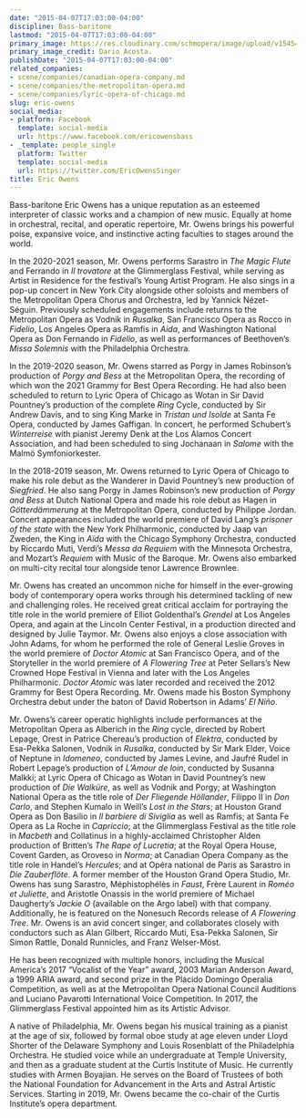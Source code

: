 ```yaml
---
date: "2015-04-07T17:03:00-04:00"
discipline: Bass-baritone
lastmod: "2015-04-07T17:03:00-04:00"
primary_image: https://res.cloudinary.com/schmopera/image/upload/v1545409169/media/webhook-uploads/1428440536122/Eric_Owens_-_Audition_Headshot_-_credit_Dario_Acosta.jpg.jpg
primary_image_credit: Dario Acosta.
publishDate: "2015-04-07T17:03:00-04:00"
related_companies:
- scene/companies/canadian-opera-company.md
- scene/companies/the-metropolitan-opera.md
- scene/companies/lyric-opera-of-chicago.md
slug: eric-owens
social_media:
- platform: Facebook
  template: social-media
  url: https://www.facebook.com/ericowensbass
- _template: people_single
  platform: Twitter
  template: social-media
  url: https://twitter.com/EricOwensSinger
title: Eric Owens
---
```

Bass-baritone Eric Owens has a unique reputation as an esteemed interpreter of classic works and a champion of new music. Equally at home in orchestral, recital, and operatic repertoire, Mr. Owens brings his powerful poise, expansive voice, and instinctive acting faculties to stages around the world.

In the 2020-2021 season, Mr. Owens performs Sarastro in _The Magic Flute_ and Ferrando in _Il trovatore_ at the Glimmerglass Festival, while serving as Artist in Residence for the festival’s Young Artist Program. He also sings in a pop-up concert in New York City alongside other soloists and members of the Metropolitan Opera Chorus and Orchestra, led by Yannick Nézet-Séguin. Previously scheduled engagements include returns to the Metropolitan Opera as Vodnik in _Rusalka_, San Francisco Opera as Rocco in _Fidelio_, Los Angeles Opera as Ramfis in _Aida_, and Washington National Opera as Don Fernando in _Fidelio_, as well as performances of Beethoven’s _Missa Solemnis_ with the Philadelphia Orchestra.

In the 2019-2020 season, Mr. Owens starred as Porgy in James Robinson’s production of _Porgy and Bess_ at the Metropolitan Opera, the recording of which won the 2021 Grammy for Best Opera Recording. He had also been scheduled to return to Lyric Opera of Chicago as Wotan in Sir David Pountney’s production of the complete _Ring_ Cycle, conducted by Sir Andrew Davis, and to sing King Marke in _Tristan und Isolde_ at Santa Fe Opera, conducted by James Gaffigan. In concert, he performed Schubert’s _Winterreise_ with pianist Jeremy Denk at the Los Alamos Concert Association, and had been scheduled to sing Jochanaan in _Salome_ with the Malmö Symfoniorkester.

In the 2018-2019 season, Mr. Owens returned to Lyric Opera of Chicago to make his role debut as the Wanderer in David Pountney’s new production of _Siegfried_. He also sang Porgy in James Robinson’s new production of _Porgy and Bess_ at Dutch National Opera and made his role debut as Hagen in _Götterdämmerung_ at the Metropolitan Opera, conducted by Philippe Jordan. Concert appearances included the world premiere of David Lang’s _prisoner of the state_ with the New York Philharmonic, conducted by Jaap van Zweden, the King in _Aïda_ with the Chicago Symphony Orchestra, conducted by Riccardo Muti, Verdi’s _Messa da_ _Requiem_ with the Minnesota Orchestra, and Mozart’s _Requiem_ with Music of the Baroque. Mr. Owens also embarked on multi-city recital tour alongside tenor Lawrence Brownlee.

Mr. Owens has created an uncommon niche for himself in the ever-growing body of contemporary opera works through his determined tackling of new and challenging roles. He received great critical acclaim for portraying the title role in the world premiere of Elliot Goldenthal’s _Grendel_ at Los Angeles Opera, and again at the Lincoln Center Festival, in a production directed and designed by Julie Taymor. Mr. Owens also enjoys a close association with John Adams, for whom he performed the role of General Leslie Groves in the world premiere of _Doctor Atomic_ at San Francisco Opera, and of the Storyteller in the world premiere of _A Flowering Tree_ at Peter Sellars’s New Crowned Hope Festival in Vienna and later with the Los Angeles Philharmonic. _Doctor Atomic_ was later recorded and received the 2012 Grammy for Best Opera Recording. Mr. Owens made his Boston Symphony Orchestra debut under the baton of David Robertson in Adams’ _El Niño_.

Mr. Owens’s career operatic highlights include performances at the Metropolitan Opera as Alberich in the _Ring_ cycle, directed by Robert Lepage, Orest in Patrice Chereau’s production of _Elektra_, conducted by Esa-Pekka Salonen, Vodnik in _Rusalka_, conducted by Sir Mark Elder, Voice of Neptune in _Idomeneo_, conducted by James Levine, and Jaufré Rudel in Robert Lepage’s production of _L’Amour de loin_, conducted by Susanna Malkki; at Lyric Opera of Chicago as Wotan in David Pountney’s new production of _Die Walküre_, as well as Vodnik and Porgy; at Washington National Opera as the title role of _Der Fliegende Höllander_, Filippo II in _Don Carlo_, and Stephen Kumalo in Weill’s _Lost in the Stars_; at Houston Grand Opera as Don Basilio in _Il barbiere di Siviglia_ as well as Ramfis; at Santa Fe Opera as La Roche in _Capriccio_; at the Glimmerglass Festival as the title role in _Macbeth_ and Collatinus in a highly-acclaimed Christopher Alden production of Britten’s _The Rape of Lucretia_; at the Royal Opera House, Covent Garden, as Oroveso in _Norma_; at Canadian Opera Company as the title role in Handel’s _Hercules_; and at Opéra national de Paris as Sarastro in _Die Zauberflöte_. A former member of the Houston Grand Opera Studio, Mr. Owens has sung Sarastro, Méphistophélès in _Faust_, Frère Laurent in _Roméo et Juliette_, and Aristotle Onassis in the world premiere of Michael Daugherty’s _Jackie O_ (available on the Argo label) with that company. Additionally, he is featured on the Nonesuch Records release of _A Flowering Tree_. Mr. Owens is an avid concert singer, and collaborates closely with conductors such as Alan Gilbert, Riccardo Muti, Esa-Pekka Salonen, Sir Simon Rattle, Donald Runnicles, and Franz Welser-Möst.

He has been recognized with multiple honors, including the Musical America’s 2017 “Vocalist of the Year” award, 2003 Marian Anderson Award, a 1999 ARIA award, and second prize in the Plácido Domingo Operalia Competition, as well as at the Metropolitan Opera National Council Auditions and Luciano Pavarotti International Voice Competition. In 2017, the Glimmerglass Festival appointed him as its Artistic Advisor.

A native of Philadelphia, Mr. Owens began his musical training as a pianist at the age of six, followed by formal oboe study at age eleven under Lloyd Shorter of the Delaware Symphony and Louis Rosenblatt of the Philadelphia Orchestra. He studied voice while an undergraduate at Temple University, and then as a graduate student at the Curtis Institute of Music. He currently studies with Armen Boyajian. He serves on the Board of Trustees of both the National Foundation for Advancement in the Arts and Astral Artistic Services. Starting in 2019, Mr. Owens became the co-chair of the Curtis Institute’s opera department.